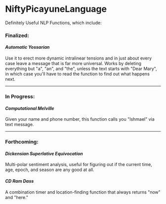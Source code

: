 # NiftyPicayuneLanguage
Definitely Useful NLP Functions, which include:

### Finalized: 
#### *Automatic Yossarian*
Use it to erect more dynamic intralinear tensions and in just about every case leave a message that is far more universal. Works by deleting everything but "a", "an", and "the", unless the text starts with "Dear Mary", in which case you'll have to read the function to find out what happens next.

-------------


### In Progress:

#### *Computational Melville*
Given your name and phone number, this function calls you "Ishmael" via text message.

-------------


### Forthcoming:
#### *Dickensian Superlative Equivocation*
Multi-polar sentiment analysis, useful for figuring out if the current time, age, epoch, and season are any good at all.

#### *CD Ram Dass*
A combination timer and location-finding function that always returns "now" and "here." 

